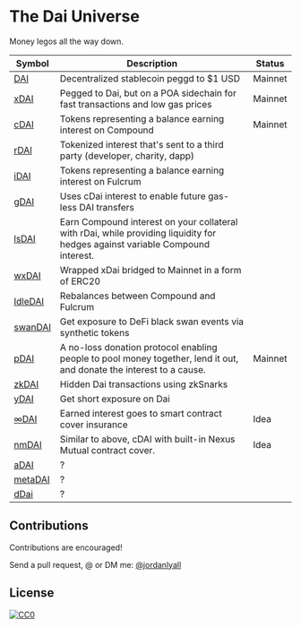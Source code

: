 # The Dai Universe

Money legos all the way down.

| Symbol  | Description                                                                                                                   | Status  |
|---------|-------------------------------------------------------------------------------------------------------------------------------|---------|
| [DAI](https://makerdao.com/en/dai/)     | Decentralized stablecoin peggd to $1 USD                                                                                      | Mainnet |
| [xDAI](https://poa.network/xdai)    | Pegged to Dai, but on a POA sidechain for fast transactions and low gas prices                                                | Mainnet |
| [cDAI](https://compound.finance/ctokens)    | Tokens representing a balance earning interest on Compound                                                                    | Mainnet |
| [rDAI](https://redeem.money/)    | Tokenized interest that's sent to a third party (developer, charity, dapp)                                                    |         |
| [iDAI](https://bzx.network/faq-fulcrum.html)    | Tokens representing a balance earning interest on Fulcrum                                                                     |         |
| [gDAI](https://devpost.com/software/gdai)    | Uses cDai interest to enable future gas-less DAI transfers                                                                    |         |
| [lsDAI](https://devpost.com/software/lsdai)   | Earn Compound interest on your collateral with rDai, while providing liquidity for hedges against variable Compound interest. |         |
| [wxDAI](https://forum.poa.network/t/dappcon-2019-achieving-scalability-on-ethereum-1-0-through-interoperability/3036)   | Wrapped xDai bridged to Mainnet in a form of ERC20                                                                            |         |
| [IdleDAI](https://idle.finance/) | Rebalances between Compound and Fulcrum                                                                                       |         |
| [swanDAI](https://devpost.com/software/swandai) | Get exposure to DeFi black swan events via synthetic tokens                                                                   |         |
| [pDAI](https://zeframlou.github.io/pool-dai/)    | A no-loss donation protocol enabling people to pool money together, lend it out, and donate the interest to a cause.          | Mainnet |
| [zkDAI](https://devpost.com/software/ethsingapore-zk-dai)   | Hidden Dai transactions using zkSnarks                                                                                        |         |
| [yDAI](https://finance.yahoo.com/news/paradigm-research-partner-announces-framework-194901871.html)    | Get short exposure on Dai                                                                                                     |         |
| [∞DAI](https://twitter.com/JordanLyall/status/1166805059318894593)    | Earned interest goes to smart contract cover insurance                                                                        | Idea    |
| [nmDAI](https://twitter.com/spengrah/status/1167534465725423616)   | Similar to above, cDAI with built-in  Nexus Mutual contract cover.                                                            | Idea    |
| [aDAI](https://aave.com/)    | ?                                                                                                                             |         |
| [metaDAI](https://metamoneymarket.com/) | ?                                                                                                                             |         |
| [dDai](https://twitter.com/defiedio)    | ?                                                                                                                             |         |


## Contributions

Contributions are encouraged!

Send a pull request, @ or DM me: [@jordanlyall](https://twitter.com/jordanlyall)

## License

[![CC0](https://mirrors.creativecommons.org/presskit/buttons/88x31/svg/cc-zero.svg)](https://creativecommons.org/publicdomain/zero/1.0/)
